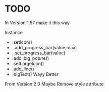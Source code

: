 # TODO

In Version 1.57 make it this way

Instance
- .setIcon()
- . add_progress_bar(value,max)
- . set_progress_bar(value)
- .add_big_pcture()
- .setLargeIcon()
- .add_line()
- .bigText()
Wayy Better

From Version 2.0 Maybe Remove style attribute
